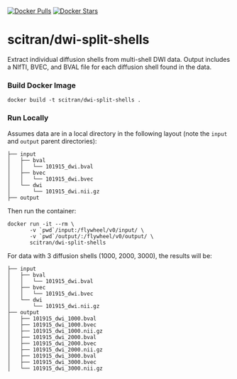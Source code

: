 [![Docker Pulls](https://img.shields.io/docker/pulls/scitran/dwi-split-shells.svg)](https://hub.docker.com/r/scitran/dwi-split-shells/)
[![Docker Stars](https://img.shields.io/docker/stars/scitran/dwi-split-shells.svg)](https://hub.docker.com/r/scitran/dwi-split-shells/)


# scitran/dwi-split-shells
Extract individual diffusion shells from multi-shell DWI data. Output includes a NIfTI, BVEC, and BVAL file for each diffusion shell found in the data.

### Build Docker Image
`docker build -t scitran/dwi-split-shells .`


### Run Locally
Assumes data are in a local directory in the following layout (note the `input` and `output` parent directories):
```.
├── input
│   ├── bval
│   │   └── 101915_dwi.bval
│   ├── bvec
│   │   └── 101915_dwi.bvec
│   └── dwi
│       └── 101915_dwi.nii.gz
├── output
```
Then run the container: 
```
docker run -it --rm \
       -v `pwd`/input:/flywheel/v0/input/ \
       -v `pwd`/output/:/flywheel/v0/output/ \
       scitran/dwi-split-shells
```

For data with 3 diffusion shells (1000, 2000, 3000), the results will be: 
```.
├── input
│   ├── bval
│   │   └── 101915_dwi.bval
│   ├── bvec
│   │   └── 101915_dwi.bvec
│   └── dwi
│       └── 101915_dwi.nii.gz
├── output
│   ├── 101915_dwi_1000.bval
│   ├── 101915_dwi_1000.bvec
│   ├── 101915_dwi_1000.nii.gz
│   ├── 101915_dwi_2000.bval
│   ├── 101915_dwi_2000.bvec
│   ├── 101915_dwi_2000.nii.gz
│   ├── 101915_dwi_3000.bval
│   ├── 101915_dwi_3000.bvec
│   └── 101915_dwi_3000.nii.gz
```
